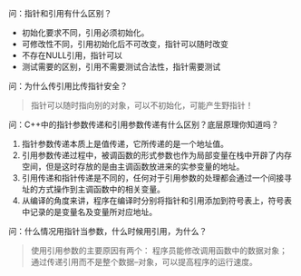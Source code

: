 问：指针和引用有什么区别？
- 初始化要求不同，引用必须初始化。
- 可修改性不同，引用初始化后不可改变，指针可以随时改变
- 不存在NULL引用，指针可以
- 测试需要的区别，引用不需要测试合法性，指针需要测试

问：为什么传引用比传指针安全？
>指针可以随时指向别的对象，可以不初始化，可能产生野指针！

问：C++中的指针参数传递和引用参数传递有什么区别？底层原理你知道吗？
1) 指针参数传递本质上是值传递，它所传递的是一个地址值。
2) 引用参数传递过程中，被调函数的形式参数也作为局部变量在栈中开辟了内存空间，但是这时存放的是由主调函数放进来的实参变量的地址。
3) 引用传递和指针传递是不同的，任何对于引用参数的处理都会通过一个间接寻址的方式操作到主调函数中的相关变量。
4) 从编译的角度来讲，程序在编译时分别将指针和引用添加到符号表上，符号表中记录的是变量名及变量所对应地址。

问：什么情况用指针当参数，什么时候用引用，为什么？
>使用引用参数的主要原因有两个：
程序员能修改调用函数中的数据对象；
通过传递引用而不是整个数据–对象，可以提高程序的运行速度。
